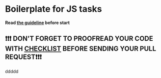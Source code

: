 # Boilerplate for JS tasks

**Read [the guideline](https://github.com/mate-academy/js_task-guideline/blob/master/README.md) before start**
## ❗️❗️❗️ DON'T FORGET TO PROOFREAD YOUR CODE WITH [CHECKLIST](https://github.com/mate-academy/js_task-transportation-on-vacation/blob/master/checklist.md) BEFORE SENDING YOUR PULL REQUEST❗️❗️❗️

ddddd
